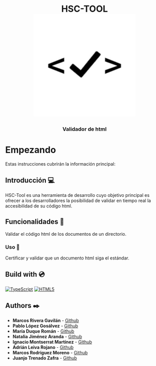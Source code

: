 <h1 align="center">
<br>
HSC-TOOL
<br>
<img src="https://github.com/HSC-Extension/HSC-Tool/blob/main/logoLegislacion.png" alt="HSC-Tool">
<br>
</h1>

<h3 align="center">Validador de html </h3>

# Empezando

Estas instrucciones cubrirán la información principal:

## Introducción :computer:

HSC-Tool es una herramienta de desarrollo cuyo objetivo principal es ofrecer a los desarrolladores la posibilidad de validar en tiempo real la accesibilidad de su código html.

<!-- ## Instalación 	:computer_mouse:

_Desarrollo de la instalación_

```
 ejemplo
```
-->
## Funcionalidades :floppy_disk: 

Validar el código html de los documentos de un directorio.

### Uso :minidisc:

Certificar y validar que un documento html siga el estándar.

## Build with :cd:

[![TypeScript](https://img.shields.io/badge/TypeScript-007ACC?style=for-the-badge&logo=typescript&logoColor=white)]()
[![HTML5](https://img.shields.io/badge/HTML5-E34F26?style=for-the-badge&logo=html5&logoColor=white)]()

## Authors :black_nib:

* **Marcos Rivera Gavilán** - [Github](https://github.com/MarcosRigal)
* **Pablo López Gosálvez** - [Github](https://github.com/pabloccf)
* **María Duque Román** - [Github](https://github.com/mariaduq)
* **Natalia Jiménez Aranda** - [Github](https://github.com/NataliaJimenez01)
* **Ignacio Montserrat Martínez** - [Github](https://github.com/nachomm01)
* **Adrián Leiva Rojano** - [Github](https://github.com/leivaa21)
* **Marcos Rodríguez Moreno** - [Github](https://github.com/marc-doblefilo)
* **Juanjo Trenado Zafra** - [Github](https://github.com/JJtrenado)
